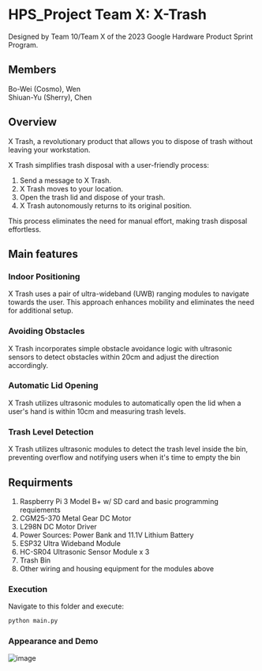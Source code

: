 # HPS_Project Team X: X-Trash

Designed by Team 10/Team X of the 2023 Google Hardware Product Sprint Program.

## Members
Bo-Wei (Cosmo), Wen  
Shiuan-Yu (Sherry), Chen  

## Overview

X Trash, a revolutionary product that allows you to dispose of trash without leaving your workstation.

X Trash simplifies trash disposal with a user-friendly process:

1. Send a message to X Trash.
2. X Trash moves to your location.
3. Open the trash lid and dispose of your trash.
4. X Trash autonomously returns to its original position.

This process eliminates the need for manual effort, making trash disposal effortless.

## Main features

### Indoor Positioning

X Trash uses a pair of ultra-wideband (UWB) ranging modules to navigate towards the user. This approach enhances mobility and eliminates the need for additional setup.

### Avoiding Obstacles

X Trash incorporates simple obstacle avoidance logic with ultrasonic sensors to detect obstacles within 20cm and adjust the direction accordingly.

### Automatic Lid Opening

X Trash utilizes ultrasonic modules to automatically open the lid when a user's hand is within 10cm and measuring trash levels.

### Trash Level Detection

X Trash utilizes ultrasonic modules to detect the trash level inside the bin, preventing overflow and notifying users when it's time to empty the bin

## Requirments

1. Raspberry Pi 3 Model B+ w/ SD card and basic programming requiements
2. CGM25-370 Metal Gear DC Motor
3. L298N DC Motor Driver
4. Power Sources: Power Bank and 11.1V Lithium Battery
5. ESP32 Ultra Wideband Module
6. HC-SR04 Ultrasonic Sensor Module x 3
7. Trash Bin
8. Other wiring and housing equipment for the modules above

### Execution

Navigate to this folder and execute:

```bash
python main.py
```

### Appearance and Demo

![image](./img/Team%20X.gif)
